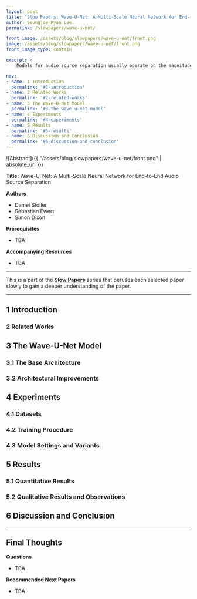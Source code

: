 ```yaml
---
layout: post
title: "Slow Papers: Wave-U-Net: A Multi-Scale Neural Network for End-to-End Audio Source Separation (Stoller et al., 2018)"
author: Seungjae Ryan Lee
permalink: /slowpapers/wave-u-net/

front_image: /assets/blog/slowpapers/wave-u-net/front.png
image: /assets/blog/slowpapers/wave-u-net/front.png
front_image_type: contain

excerpt: >
    Models for audio source separation usually operate on the magnitude spectrum, which ignores phase information and makes separation performance dependant on hyper-parameters for the spectral front-end. Therefore, we investigate end-to-end source separation in the time-domain, which allows modelling phase information and avoids fixed spectral transformations. Due to high sampling rates for audio, employing a long temporal input context on the sample level is difficult, but required for high quality separation results because of long-range temporal correlations. In this context, we propose the Wave-U-Net, an adaptation of the U-Net to the one-dimensional time domain, which repeatedly resamples feature maps to compute and combine features at different time scales. We introduce further architectural improvements, including an output layer that enforces source additivity, an upsampling technique and a context-aware prediction framework to reduce output artifacts. Experiments for singing voice separation indicate that our architecture yields a performance comparable to a state-of-the-art spectrogram-based U-Net architecture, given the same data. Finally, we reveal a problem with outliers in the currently used SDR evaluation metrics and suggest reporting rank-based statistics to alleviate this problem.

nav:
- name: 1 Introduction
  permalink: '#1-introduction'
- name: 2 Related Works
  permalink: '#2-related-works'
- name: 3 The Wave-U-Net Model
  permalink: '#3-the-wave-u-net-model'
- name: 4 Experiments
  permalink: '#4-experiments'
- name: 5 Results
  permalink: '#5-results'
- name: 6 Discussion and Conclusion
  permalink: '#6-discussion-and-conclusion'
---
```


![Abstract]({{ "/assets/blog/slowpapers/wave-u-net/front.png" | absolute_url }})

**Title**: Wave-U-Net: A Multi-Scale Neural Network for End-to-End Audio Source Separation

**Authors**
<div>
<ul class="slowpapers__authors">
  <li>Daniel Stoller</li>
  <li>Sebastian Ewert</li>
  <li>Simon Dixon</li>
</ul>
</div>

**Prerequisites**
 - TBA

**Accompanying Resources**
 - TBA

<hr/>

This is a part of the [**Slow Papers**](/slowpapers) series that peruses each selected paper slowly to gain a deeper understanding of the paper.

<hr/>



## 1 Introduction
### 2 Related Works
## 3 The Wave-U-Net Model
### 3.1 The Base Architecture
### 3.2 Architectural Improvements
## 4 Experiments
### 4.1 Datasets
### 4.2 Training Procedure
### 4.3 Model Settings and Variants
## 5 Results
### 5.1 Quantitative Results
### 5.2 Qualitative Results and Observations
## 6 Discussion and Conclusion

<hr/>



## Final Thoughts

**Questions**
 - TBA

**Recommended Next Papers**
 - TBA
